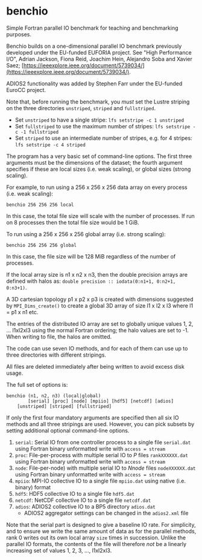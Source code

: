  # benchio
Simple Fortran parallel IO benchmark for teaching and benchmarking purposes.

Benchio builds on a one-dimensional parallel IO benchmark previously
developed under the EU-funded EUFORIA project. See "High Performance
I/O", Adrian Jackson, Fiona Reid, Joachim Hein, Alejandro Soba and
Xavier Saez;
[https://ieeexplore.ieee.org/document/5739034/](https://ieeexplore.ieee.org/document/5739034/).

ADIOS2 functionality was added by Stephen Farr under the EU-funded
EuroCC project.

Note that, before running the benchmark, you *must* set the Lustre striping on the three directories `unstriped`, `striped` and `fullstriped`.

 * Set `unstriped` to have a single stripe: `lfs setstripe -c 1 unstriped`
 * Set `fullstriped` to use the maximum number of stripes: `lfs setstripe -c -1 fullstriped`
 * Set `striped` to use an intermediate number of stripes, e.g. for 4 stripes: `lfs setstripe -c 4 striped`

The program has a very basic set of command-line options. The first
three arguments must be the dimensions of the dataset; the fourth
argument specifies if these are local sizes (i.e. weak scaling), or
global sizes (strong scaling).

For example, to run using a 256 x 256 x 256 data array on every
process (i.e. weak scaling):
````
benchio 256 256 256 local
````
In this case, the total file size will scale with the number of
processes. If run on 8 processes then the total file size would be 1
GiB.

To run using a 256 x 256 x 256 global array (i.e. strong scaling):
````
benchio 256 256 256 global
````
In this case, the file size will be 128 MiB regardless of the number
of processes.

If the local array size is n1 x n2 x n3, then the double precision
arrays are defined with halos as: `double precision :: iodata(0:n1+1,
0:n2+1, 0:n3+1)`.

A 3D cartesian topology p1 x p2 x p3 is created with dimensions
suggested by `MPI_Dims_create()` to create a global 3D array of size
l1 x l2 x l3 where l1 = p1 x n1 etc.
 
 The entries of the distributed IO array are set to globally unique
 values 1, 2, ... l1xl2xl3 using the normal Fortran ordering; the halo
 values are set to -1. When writing to file, the halos are omitted.
 
  
The code can use seven IO methods, and for each of them can use up to
three directories with different stripings.

All files are deleted immediately after being written to avoid excess
disk usage.

The full
set of options is:
````
benchio (n1, n2, n3) (local|global)
        [serial] [proc] [node] [mpiio] [hdf5] [netcdf] [adios]
	[unstriped] [striped] [fullstriped]
````

If only the first four mandatory arguments are specified then all six
IO methods and all three stripings are used. However, you can pick
subsets by setting additional optional command-line options.

1. `serial`: Serial IO from one controller process to a single file `serial.dat` using Fortran binary unformatted write with `access = stream`
 2. `proc`: File-per-process with multiple serial IO to *P* files `rankXXXXXX.dat` using Fortran binary unformatted write with `access = stream`
 3. `node`: File-per-node) with multiple serial IO to *Nnode* files `nodeXXXXXX.dat` using Fortran binary unformatted write with `access = stream`
 4. `mpiio`: MPI-IO collective IO to a single file `mpiio.dat` using native (i.e. binary) format
 5. `hdf5`: HDF5 collective IO to a single file `hdf5.dat`
 6. `netcdf`: NetCDF collective IO to a single file `netcdf.dat`
 7. `adios`: ADIOS2 collective IO to a BP5 directory `adios.dat`
    - ADIOS2 aggregator settings can be changed in the `adios2.xml` file
 
 Note that the serial part is designed to give a baseline IO rate. For simplicity, and to ensure we write the same amount of data as for the parallel
 methods, rank 0 writes out its
 own local array `size` times in succession. Unlike the parallel IO formats, the contents of the file will therefore *not* be a linearly increasing set of
 values 1, 2, 3, ..., l1xl2xl3.


